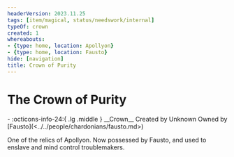 ```yaml
---
headerVersion: 2023.11.25
tags: [item/magical, status/needswork/internal]
typeOf: crown
created: 1
whereabouts:
- {type: home, location: Apollyon}
- {type: home, location: Fausto}
hide: [navigation]
title: Crown of Purity
---
```

# The Crown of Purity
<div class="grid cards ext-narrow-margin ext-one-column" markdown>
- :octicons-info-24:{ .lg .middle } __Crown__  
   Created by Unknown  
   Owned by [Fausto](<../../people/chardonians/fausto.md>)  
</div>


One of the relics of Apollyon. Now possessed by Fausto, and used to enslave and mind control troublemakers. 



